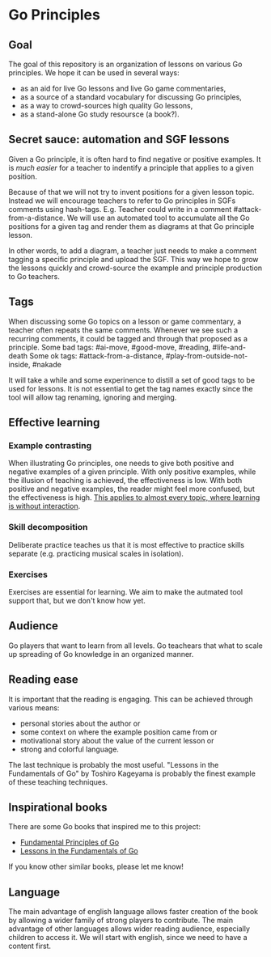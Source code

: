 # Go Principles

## Goal 

The goal of this repository is an organization of lessons on various Go principles.
We hope it can be used in several ways:
- as an aid for live Go lessons and live Go game commentaries,
- as a source of a standard vocabulary for discussing Go principles,
- as a way to crowd-sources high quality Go lessons,
- as a stand-alone Go study resoursce (a book?).

## Secret sauce: automation and SGF lessons

Given a Go principle, it is often hard to find negative or positive examples. 
It is _much easier_ for a teacher to indentify a principle that applies to a given position.

Because of that we will not try to invent positions for a given lesson topic.
Instead we will encourage teachers to refer to Go principles in SGFs comments using hash-tags.
E.g. Teacher could write in a comment #attack-from-a-distance.
We will use an automated tool to accumulate all the Go positions for a given tag and render them as diagrams at that Go principle lesson.

In other words, to add a diagram, a teacher just needs to make a comment tagging a specific principle and upload the SGF.
This way we hope to grow the lessons quickly and crowd-source the example and principle production to Go teachers.

## Tags

When discussing some Go topics on a lesson or game commentary, a teacher often repeats the same comments.
Whenever we see such a recurring comments, it could be tagged and through that proposed as a principle.
Some bad tags: #ai-move, #good-move, #reading, #life-and-death
Some ok tags: #attack-from-a-distance, #play-from-outside-not-inside, #nakade

It will take a while and some experinence to distill a set of good tags to be used for lessons.
It is not essential to get the tag names exactly since the tool will allow tag renaming, ignoring and merging.

## Effective learning

### Example contrasting

When illustrating Go principles, one needs to give both positive and negative examples of a given principle.
With only positive examples, while the illusion of teaching is achieved, the effectiveness is low.
With both positive and negative examples, the reader might feel more confused, but the effectiveness is high.
[This applies to almost every topic, where learning is without interaction](https://www.youtube.com/watch?v=eVtCO84MDj8).

### Skill decomposition

Deliberate practice teaches us that it is most effective to practice skills separate (e.g. practicing musical scales in isolation).

### Exercises

Exercises are essential for learning. 
We aim to make the autmated tool support that, but we don't know how yet.

## Audience

Go players that want to learn from all levels.
Go teachears that what to scale up spreading of Go knowledge in an organized manner.

## Reading ease

It is important that the reading is engaging. 
This can be achieved through various means:
 - personal stories about the author or
 - some context on where the example position came from or
 - motivational story about the value of the current lesson or
 - strong and colorful language.

The last technique is probably the most useful. 
"Lessons in the Fundamentals of Go" by Toshiro Kageyama is probably the finest example of these teaching techniques.

## Inspirational books

There are some Go books that inspired me to this project:
- [Fundamental Principles of Go](https://www.goodreads.com/en/book/show/1485651.Fundamental_Principles_Of_Go)
- [Lessons in the Fundamentals of Go](https://www.goodreads.com/book/show/1241950.Lessons_in_the_Fundamentals_of_Go)

If you know other similar books, please let me know!

## Language

The main advantage of english language allows faster creation of the book by allowing a wider family of strong players to contribute.
The main advantage of other languages allows wider reading audience, especially children to access it.
We will start with english, since we need to have a content first.

